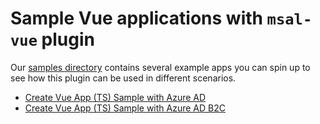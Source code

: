 # Sample Vue applications with `msal-vue` plugin

Our [samples directory](./samples/) contains several example apps you can spin up to see how this plugin can be used in different scenarios.

- [Create Vue App (TS) Sample with Azure AD](https://github.com/shigeyf/msal-vue/tree/main/samples/vue3-vuetify-msal)
- [Create Vue App (TS) Sample with Azure AD B2C](https://github.com/shigeyf/msal-vue/tree/main/samples/vue3-vuetify-msal-b2c)
